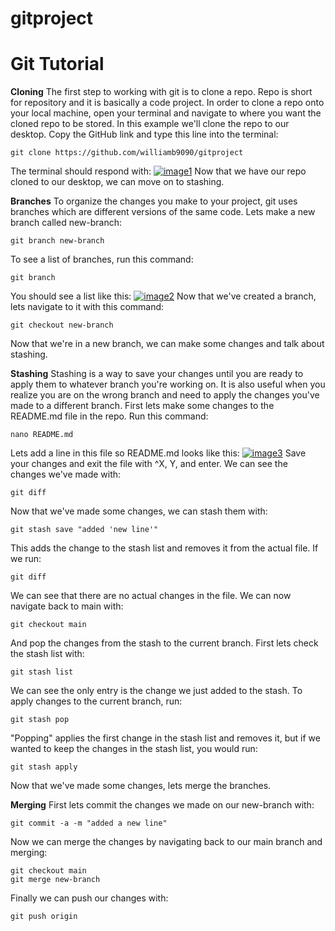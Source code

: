 # gitproject

# Git Tutorial

**Cloning**
The first step to working with git is to clone a repo. Repo is short for repository and it is basically a code project. In order to clone a repo onto your local machine, open your terminal and navigate to where you want the cloned repo to be stored. In this example we'll clone the repo to our desktop. Copy the GitHub link and type this line into the terminal:
```
git clone https://github.com/williamb9090/gitproject
```
The terminal should respond with:
<a href="https://ibb.co/tQz6j4d"><img src="https://i.ibb.co/KbDg4X1/image1.png" alt="image1" border="0"></a>
Now that we have our repo cloned to our desktop, we can move on to stashing.

**Branches**
To organize the changes you make to your project, git uses branches which are different versions of the same code. Lets make a new branch called new-branch:
```
git branch new-branch
```
To see a list of branches, run this command:
```
git branch
```
You should see a list like this:
<a href="https://ibb.co/XLfTvjj"><img src="https://i.ibb.co/dMsyzjj/image2.png" alt="image2" border="0"></a>
Now that we've created a branch, lets navigate to it with this command:
```
git checkout new-branch
```

Now that we're in a new branch, we can make some changes and talk about stashing.

**Stashing**
Stashing is a way to save your changes until you are ready to apply them to whatever branch you're working on. It is also useful when you realize you are on the wrong branch and need to apply the changes you've made to a different branch. First lets  make some changes to the README.md file in the repo. Run this command:
```
nano README.md
```
Lets add a line in this file so README.md looks like this:
<a href="https://ibb.co/4mFyvvN"><img src="https://i.ibb.co/NVFhDDY/image3.png" alt="image3" border="0"></a>
Save your changes and exit the file with ^X, Y, and enter. We can see the changes we've made with:
```
git diff
```
Now that we've made some changes, we can stash them with:
```
git stash save "added 'new line'"
```
This adds the change to the stash list and removes it from the actual file. If we run:
```
git diff
```
We can see that there are no actual changes in the file. We can now navigate back to main with:
```
git checkout main
```
And pop the changes from the stash to the current branch. First lets check the stash list with:
```
git stash list
```
We can see the only entry is the change we just added to the stash. To apply changes to the current branch, run:
```
git stash pop
```
"Popping" applies the first change in the stash list and removes it, but if we wanted to keep the changes in the stash list, you would run:
```
git stash apply
```
Now that we've made some changes, lets merge the branches.

**Merging**
First lets commit the changes we made on our new-branch with:
```
git commit -a -m "added a new line"
```
Now we can merge the changes by navigating back to our main branch and merging:
```
git checkout main
git merge new-branch
```
Finally we can push our changes with:
```
git push origin
```
